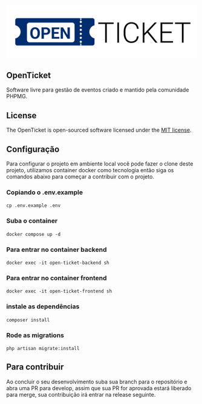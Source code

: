 <img src="assets/logo.png" />

## OpenTicket

Software livre para gestão de eventos criado e mantido pela comunidade PHPMG.

## License

The OpenTicket is open-sourced software licensed under the [MIT license](https://opensource.org/licenses/MIT).

## Configuração

Para configurar o projeto em ambiente local você pode fazer o clone deste projeto, 
utilizamos container docker como tecnologia então siga os comandos abaixo para começar a contribuir com o projeto.

### Copiando o .env.example
```
cp .env.example .env
```
### Suba o container
```
docker compose up -d
```
### Para entrar no container backend
```
docker exec -it open-ticket-backend sh
```
### Para entrar no container frontend
```
docker exec -it open-ticket-frontend sh
```
### instale as dependências
```
composer install
```
### Rode as migrations
```
php artisan migrate:install
```
## Para contribuir
Ao concluir o seu desenvolvimento suba sua branch para o repositório 
e abra uma PR para develop, assim que sua PR for aprovada estará liberado para merge,
sua contribuição irá entrar na release seguinte.
